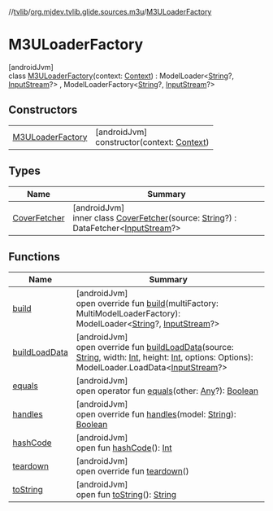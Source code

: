 //[tvlib](../../../index.md)/[org.mjdev.tvlib.glide.sources.m3u](../index.md)/[M3ULoaderFactory](index.md)

# M3ULoaderFactory

[androidJvm]\
class [M3ULoaderFactory](index.md)(context: [Context](https://developer.android.com/reference/kotlin/android/content/Context.html)) : ModelLoader&lt;[String](https://kotlinlang.org/api/latest/jvm/stdlib/kotlin/-string/index.html)?, [InputStream](https://developer.android.com/reference/kotlin/java/io/InputStream.html)?&gt; , ModelLoaderFactory&lt;[String](https://kotlinlang.org/api/latest/jvm/stdlib/kotlin/-string/index.html)?, [InputStream](https://developer.android.com/reference/kotlin/java/io/InputStream.html)?&gt;

## Constructors

| | |
|---|---|
| [M3ULoaderFactory](-m3-u-loader-factory.md) | [androidJvm]<br>constructor(context: [Context](https://developer.android.com/reference/kotlin/android/content/Context.html)) |

## Types

| Name | Summary |
|---|---|
| [CoverFetcher](-cover-fetcher/index.md) | [androidJvm]<br>inner class [CoverFetcher](-cover-fetcher/index.md)(source: [String](https://kotlinlang.org/api/latest/jvm/stdlib/kotlin/-string/index.html)?) : DataFetcher&lt;[InputStream](https://developer.android.com/reference/kotlin/java/io/InputStream.html)?&gt; |

## Functions

| Name | Summary |
|---|---|
| [build](build.md) | [androidJvm]<br>open override fun [build](build.md)(multiFactory: MultiModelLoaderFactory): ModelLoader&lt;[String](https://kotlinlang.org/api/latest/jvm/stdlib/kotlin/-string/index.html)?, [InputStream](https://developer.android.com/reference/kotlin/java/io/InputStream.html)?&gt; |
| [buildLoadData](build-load-data.md) | [androidJvm]<br>open override fun [buildLoadData](build-load-data.md)(source: [String](https://kotlinlang.org/api/latest/jvm/stdlib/kotlin/-string/index.html), width: [Int](https://kotlinlang.org/api/latest/jvm/stdlib/kotlin/-int/index.html), height: [Int](https://kotlinlang.org/api/latest/jvm/stdlib/kotlin/-int/index.html), options: Options): ModelLoader.LoadData&lt;[InputStream](https://developer.android.com/reference/kotlin/java/io/InputStream.html)?&gt; |
| [equals](../../org.mjdev.tvlib.webscrapper.select/-element-not-found-exception/index.md#585090901%2FFunctions%2F-1596939238) | [androidJvm]<br>open operator fun [equals](../../org.mjdev.tvlib.webscrapper.select/-element-not-found-exception/index.md#585090901%2FFunctions%2F-1596939238)(other: [Any](https://kotlinlang.org/api/latest/jvm/stdlib/kotlin/-any/index.html)?): [Boolean](https://kotlinlang.org/api/latest/jvm/stdlib/kotlin/-boolean/index.html) |
| [handles](handles.md) | [androidJvm]<br>open override fun [handles](handles.md)(model: [String](https://kotlinlang.org/api/latest/jvm/stdlib/kotlin/-string/index.html)): [Boolean](https://kotlinlang.org/api/latest/jvm/stdlib/kotlin/-boolean/index.html) |
| [hashCode](../../org.mjdev.tvlib.webscrapper.select/-element-not-found-exception/index.md#1794629105%2FFunctions%2F-1596939238) | [androidJvm]<br>open fun [hashCode](../../org.mjdev.tvlib.webscrapper.select/-element-not-found-exception/index.md#1794629105%2FFunctions%2F-1596939238)(): [Int](https://kotlinlang.org/api/latest/jvm/stdlib/kotlin/-int/index.html) |
| [teardown](teardown.md) | [androidJvm]<br>open override fun [teardown](teardown.md)() |
| [toString](../../org.mjdev.tvlib.webscrapper.select/-element-not-found-exception/index.md#1616463040%2FFunctions%2F-1596939238) | [androidJvm]<br>open fun [toString](../../org.mjdev.tvlib.webscrapper.select/-element-not-found-exception/index.md#1616463040%2FFunctions%2F-1596939238)(): [String](https://kotlinlang.org/api/latest/jvm/stdlib/kotlin/-string/index.html) |
